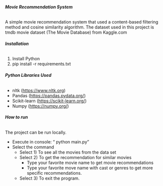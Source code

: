 ###### **Movie Recommendation System**

A simple movie recommendation system that used a content-based filtering method and cosine similarity algorithm. The dataset used in this project is tmdb movie dataset (The Movie Database) from Kaggle.com

###### **Installation**

1.	Install Python
2.	pip install -r requirements.txt

###### **Python Libraries Used**

* nltk (https://www.nltk.org)
* Pandas (https://pandas.pydata.org/)
* Scikit-learn (https://scikit-learn.org/)
* Numpy (https://numpy.org/)


###### **How to run**

The project can be run locally.

* Execute in console: “ python main.py”
* Select the command 
    *  Select 1) To see all the movies from the data set
    *  Select 2) To get the recommendation for similar movies 
        * Type your favorite movie name to get movie recommendations
        * Type your favorite move name with cast or genres to get more specific recommendations.
    *  Select 3) To exit the program.


	
